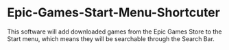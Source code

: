 # Epic-Games-Start-Menu-Shortcuter
This software will add downloaded games from the Epic Games Store to the Start menu, which means they will be searchable through the Search Bar.
